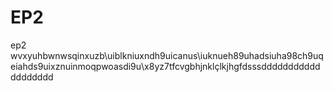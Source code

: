 # EP2
ep2
wvxyuhbwnwsqinxuzb\uiblkniuxndh9uicanus\iuknueh89uhadsiuha98ch9uqeiahds9uixznuinmoqpwoasdi9u\x8yz7tfcvgbhjnklçlkjhgfdsssddddddddddddddddddd